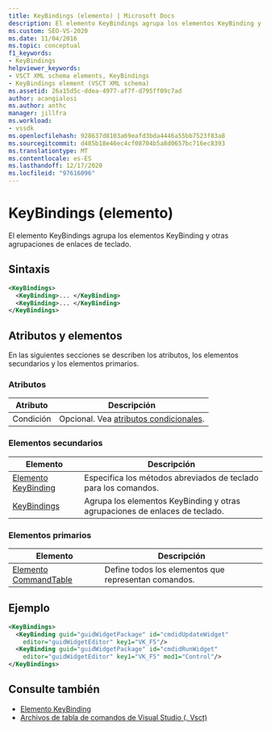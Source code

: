 ```yaml
---
title: KeyBindings (elemento) | Microsoft Docs
description: El elemento KeyBindings agrupa los elementos KeyBinding y otras agrupaciones de enlaces de teclado. Este artículo contiene un ejemplo.
ms.custom: SEO-VS-2020
ms.date: 11/04/2016
ms.topic: conceptual
f1_keywords:
- KeyBindings
helpviewer_keywords:
- VSCT XML schema elements, KeyBindings
- KeyBindings element (VSCT XML schema)
ms.assetid: 26a15d5c-ddea-4977-af7f-d795ff09c7ad
author: acangialosi
ms.author: anthc
manager: jillfra
ms.workload:
- vssdk
ms.openlocfilehash: 928637d8103a69eafd3bda4446a55bb7523f83a8
ms.sourcegitcommit: d485b18e46ec4cf08704b5a8d0657bc716ec8393
ms.translationtype: MT
ms.contentlocale: es-ES
ms.lasthandoff: 12/17/2020
ms.locfileid: "97616096"
---
```

# <a name="keybindings-element"></a>KeyBindings (elemento)
El elemento KeyBindings agrupa los elementos KeyBinding y otras agrupaciones de enlaces de teclado.

## <a name="syntax"></a>Sintaxis

```xml
<KeyBindings>
  <KeyBinding>... </KeyBinding>
  <KeyBinding>... </KeyBinding>
</KeyBindings>
```

## <a name="attributes-and-elements"></a>Atributos y elementos
 En las siguientes secciones se describen los atributos, los elementos secundarios y los elementos primarios.

### <a name="attributes"></a>Atributos

|Atributo|Descripción|
|---------------|-----------------|
|Condición|Opcional. Vea [atributos condicionales](../extensibility/vsct-xml-schema-conditional-attributes.md).|

### <a name="child-elements"></a>Elementos secundarios

|Elemento|Descripción|
|-------------|-----------------|
|[Elemento KeyBinding](../extensibility/keybinding-element.md)|Especifica los métodos abreviados de teclado para los comandos.|
|[KeyBindings](../extensibility/keybindings-element.md)|Agrupa los elementos KeyBinding y otras agrupaciones de enlaces de teclado.|

### <a name="parent-elements"></a>Elementos primarios

|Elemento|Descripción|
|-------------|-----------------|
|[Elemento CommandTable](../extensibility/commandtable-element.md)|Define todos los elementos que representan comandos.|

## <a name="example"></a>Ejemplo

```xml
<KeyBindings>
  <KeyBinding guid="guidWidgetPackage" id="cmdidUpdateWidget"
    editor="guidWidgetEditor" key1="VK_F5"/>
  <KeyBinding guid="guidWidgetPackage" id="cmdidRunWidget"
    editor="guidWidgetEditor" key1="VK_F5" mod1="Control"/>
</KeyBindings>
```

## <a name="see-also"></a>Consulte también
- [Elemento KeyBinding](../extensibility/keybinding-element.md)
- [Archivos de tabla de comandos de Visual Studio (. Vsct)](../extensibility/internals/visual-studio-command-table-dot-vsct-files.md)
